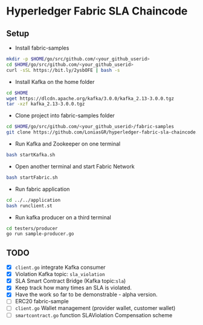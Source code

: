# Hyperledger Fabric SLA Chaincode

## Setup

* Install fabric-samples

```bash
mkdir -p $HOME/go/src/github.com/<your_github_userid>
cd $HOME/go/src/github.com/<your_github_userid>
curl -sSL https://bit.ly/2ysbOFE | bash -s
```

* Install Kafka on the home folder

```bash
cd $HOME
wget https://dlcdn.apache.org/kafka/3.0.0/kafka_2.13-3.0.0.tgz
tar -xzf kafka_2.13-3.0.0.tgz
```

* Clone project into fabric-samples folder

```bash
cd $HOME/go/src/github.com/<your_github_userid>/fabric-samples 
git clone https://github.com/LoniasGR/hyperledger-fabric-sla-chaincode.git
```

* Run Kafka and Zookeeper on one terminal

```bash
bash startKafka.sh
```

* Open another terminal and start Fabric Network

```bash
bash startFabric.sh
```

* Run fabric application

```bash
cd ../../application
bash runclient.st
```

* Run kafka producer on a third terminal

```bash
cd testers/producer
go run sample-producer.go
```

## TODO

- [x] `client.go` integrate Kafka consumer
- [x] Violation Kafka topic: `sla_violation`
- [x] SLA Smart Contract Bridge (Kafka topic:`sla`)
- [x] Keep track how many times an SLA is violated.
- [x] Have the work so far to be demonstrable - alpha version.
- [ ] ERC20 fabric-sample
- [ ] `client.go` Wallet management (provider wallet, customer wallet)
- [ ] `smartcontract.go` function SLAViolation Compensation scheme
